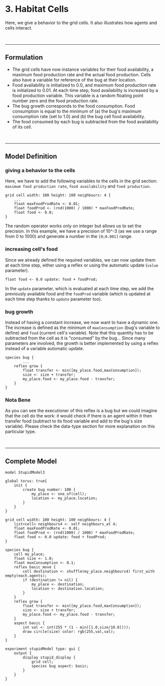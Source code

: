 # 3. Habitat Cells
Here, we give a behavior to the grid cells. It also illustrates how agents and cells interact.


<br />

---


## Formulation
  * The grid cells have now instance variables for their food availability, a maximum food production rate and the actual food production. Cells also have a variable for reference of the bug at their location.
  * Food availability is initialized to 0.0, and maximum food production rate is initialized to 0.01. At each time step, food availability is increased by a food production variable. This variable is a random floating point number  zero and the food production rate.
  * The bug growth corresponds to the food consumption. Food consumption is equal to the minimum of (a) the bug's maximum consumption rate (set to 1.0) and (b) the bug cell food availability.
  * The food consumed by each bug is subtracted from the food availability of its cell.
<br />

---

## Model Definition

### giving a behavior to the cells
Here, we have to add the following variables to the cells in the grid section: `maximum food production rate`, `food availability` and `food production`.

```
grid cell width: 100 height: 100 neighbours: 4 {
	...
	float maxFoodProdRate <- 0.01;
	float foodProd <- (rnd(1000) / 1000) * maxFoodProdRate;
	float food <- 0.0;
}
```

The random operator works only on integer but allows us to set the precision. In this example, we have a precision of 10^-3 (as we use a range from 0 to 1000) and generate a number in the `[0;0.001]` range.

### increasing cell's food
Since we already defined the required variables, we can now update them at each time step, either using a reflex or using the automatic update (`value` parameter).

```
float food <- 0.0 update: food + foodProd;
```

In the `update` parameter, which is evaluated at each time step, we add the previously available food and the `foodProd` variable (which is updated at each time step thanks to `update` parameter too).

### bug growth
Instead of having a constant increase, we now want to have a dynamic one. The increase is defined as the minimum of `maxConsumption` (bug's variable to define) and `food` (current cell's variable). Note that this quantity has to be subtracted from the cell as it is "consumed" by the bug...
Since many parameters are involved, the growth is better implemented by using a reflex instead of a variable automatic update.

```
species bug {
        ...
	reflex grow {
		float transfer <- min([my_place.food,maxConsumption]);
		size <- size + transfer;
		my_place.food <- my_place.food - transfer;
	}
}
```

### Nota Bene
As you can see the executioner of this reflex is a bug but we could imagine that the cell do the work: it would check if there is an agent within it then transfer food (subtract to its food variable and add to the bug's size variable).
Please check the data-type section for more explanation on this particular type.

<br />

---

## Complete Model

```
model StupidModel3

global torus: true{
	init {
		create bug number: 100 {
			my_place <- one_of(cell);
			location <- my_place.location;
		}
	}
}

grid cell width: 100 height: 100 neighbours: 4 {
	list<cell> neighbours4 <- self neighbours_at 4;
	float maxFoodProdRate <- 0.01;
	float foodProd <- (rnd(1000) / 1000) * maxFoodProdRate;
	float food <- 0.0 update: food + foodProd;
}

species bug {
	cell my_place;
	float size <- 1.0;
	float maxConsumption <- 0.1;
	reflex basic_move {
		cell destination <- shuffle(my_place.neighbours4) first_with empty(each.agents);
		if (destination != nil) {
			my_place <- destination;
			location <- destination.location;
		}
	}
	reflex grow {
		float transfer <- min([my_place.food,maxConsumption]);
		size <- size + transfer;
		my_place.food <- my_place.food - transfer;
	}
	aspect basic {
		int val <- int(255 * (1 - min([1.0,size/10.0])));
		draw circle(size) color: rgb(255,val,val);
	}
}

experiment stupidModel type: gui {
	output {
		display stupid_display {
			grid cell;
			species bug aspect: basic;
		}
	}
}

```